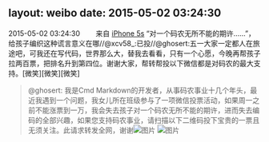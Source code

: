 layout: weibo
date: 2015-05-02 03:24:30
---
<meta name="referrer" content="no-referrer" />

2015-05-02 03:24:30  &nbsp;&nbsp;&nbsp;&nbsp;&nbsp;&nbsp; 来自 <a href="sinaweibo://customweibosource" rel="nofollow">iPhone 5s</a>
“对一个码农无所不能的期许……”，给孩子编织这种谎言意义在哪//@xcv58_:已投//@ghosert:五一大家一定都人在旅途吧，可我还在写代码，世界那么大，替我去看看，只有一个心愿，今晚再帮孩子拉两百票，把排名升到第四位。谢谢大家，帮转帮投以下微信都是对码农的最大支持。[微笑][微笑][微笑]
>  @ghosert: 我是Cmd Markdown的开发者，从事码农事业十几个年头，最近我遇到一个问题，我女儿所在班级参与了一项微信投票活动，如果周一之前不能涨票到一万，我会失去孩子对一个码农无所不能的期许，进而失去编码的全部兴趣，如果您支持码农事业，请扫描以下二维码投下宝贵的一票且无须关注。此请求转发全网，谢谢 ​​​
>  ![图片](https://ww4.sinaimg.cn/large/8368c33ejw1eri5if0cuvj20k00zk775.jpg)
>  ![图片](https://ww3.sinaimg.cn/large/8368c33ejw1eri5ifyj5oj20xc18ggug.jpg)
